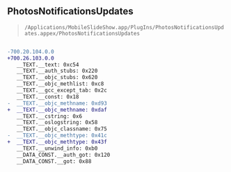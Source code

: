 ## PhotosNotificationsUpdates

> `/Applications/MobileSlideShow.app/PlugIns/PhotosNotificationsUpdates.appex/PhotosNotificationsUpdates`

```diff

-700.20.104.0.0
+700.26.103.0.0
   __TEXT.__text: 0xc54
   __TEXT.__auth_stubs: 0x220
   __TEXT.__objc_stubs: 0x620
   __TEXT.__objc_methlist: 0xc8
   __TEXT.__gcc_except_tab: 0x2c
   __TEXT.__const: 0x18
-  __TEXT.__objc_methname: 0xd93
+  __TEXT.__objc_methname: 0xdaf
   __TEXT.__cstring: 0x6
   __TEXT.__oslogstring: 0x58
   __TEXT.__objc_classname: 0x75
-  __TEXT.__objc_methtype: 0x41c
+  __TEXT.__objc_methtype: 0x43f
   __TEXT.__unwind_info: 0xb0
   __DATA_CONST.__auth_got: 0x120
   __DATA_CONST.__got: 0x88

```
